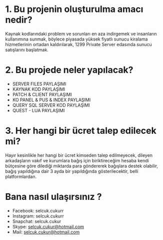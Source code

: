 # 1. Bu projenin oluşturulma amacı nedir?
Kaynak kodlarındaki problem ve sorunları en aza indirgemek ve insanların kullanımına sunmak, böylece piyasada yüksek fiyatlı sunucu kiralama hizmetlerinin ortadan kaldırılarak, 1299 Private Server edasında sunucu satışlarını başlatmak.

# 2. Bu projede neler yapılacak?
* SERVER FILES PAYLAŞIMI
* KAYNAK KOD PAYLAŞIMI
* PATCH & CLIENT PAYLAŞIMI
* KO PANEL & PUS & INDEX PAYLAŞIMI
* QUERY SQL SERVER KOD PAYLAŞIMI
* QUEST - LUA PAYLAŞIMI

# 3. Her hangi bir ücret talep edilecek mi?
Hayır kesinlikle her hangi bir ücret kimseden talep edilmeyecek, dileyen arkadaşların vakıf ve kurumlara bağış için biriktireceğim hesaba kendi bütçesine göre dilediği miktarda para göndererek bağışlara destek olabilir, bağış yapıldığına dair 3 ayda bir yapıldığında gösterilecektir, belli platformlardan.

# Bana nasıl ulaşırsınız ?
* Facebook: selcuk.cukurr
* Instagram: selcuk.cukurr
* Snapchat: selcuk.cukur
* Skype: selcuk.cukur@hotmail.com
* Mail: selcuk.cukur@hotmail.com
